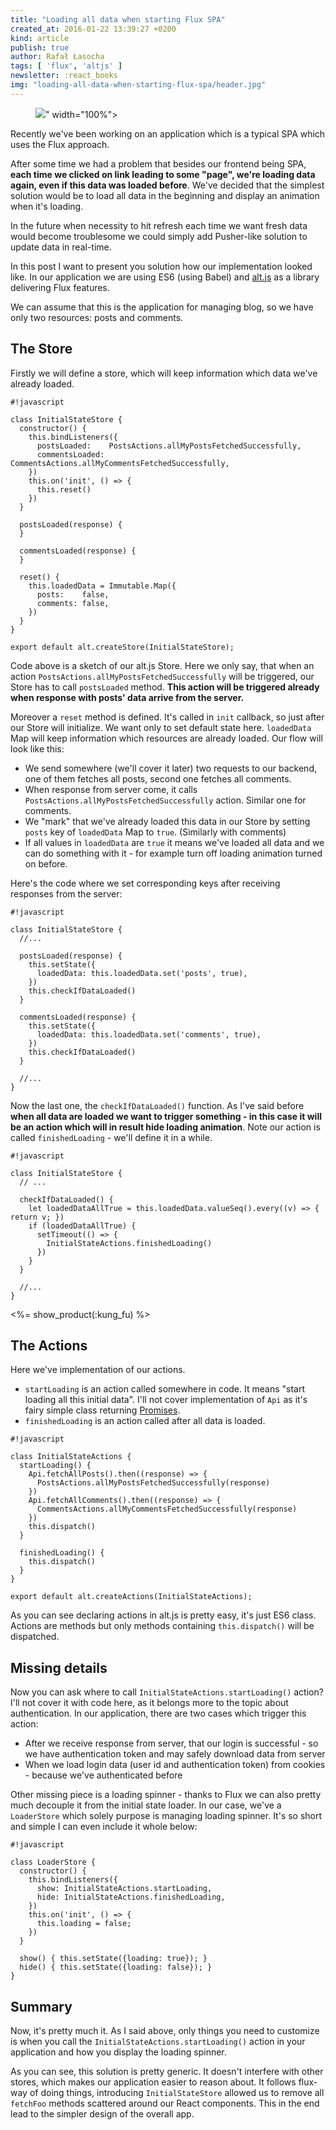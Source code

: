 ```yaml
---
title: "Loading all data when starting Flux SPA"
created_at: 2016-01-22 13:39:27 +0200
kind: article
publish: true
author: Rafał Łasocha
tags: [ 'flux', 'altjs' ]
newsletter: :react_books
img: "loading-all-data-when-starting-flux-spa/header.jpg"
---
```


<p>
  <figure>
    <img src="<%= src_fit("loading-all-data-when-starting-flux-spa/header.jpg") %>" width="100%">
  </figure>
</p>

Recently we've been working on an application which is a typical SPA which uses the Flux approach.

After some time we had a problem that besides our frontend being SPA, **each time we clicked on link leading to some "page", we're loading data again, even if this data was loaded before**. We've decided that the simplest solution would be to load all data in the beginning and display an animation when it's loading.

In the future when necessity to hit refresh each time we want fresh data would become troublesome we could simply add Pusher-like solution to update data in real-time.

In this post I want to present you solution how our implementation looked like. In our application we are using ES6 (using Babel) and [alt.js](http://alt.js.org/) as a library delivering Flux features.

<!-- more -->

We can assume that this is the application for managing blog, so we have only two resources: posts and comments.

## The Store

Firstly we will define a store, which will keep information which data we've already loaded.

```
#!javascript

class InitialStateStore {
  constructor() {
    this.bindListeners({
      postsLoaded:    PostsActions.allMyPostsFetchedSuccessfully,
      commentsLoaded: CommentsActions.allMyCommentsFetchedSuccessfully,
    })
    this.on('init', () => {
      this.reset()
    })
  }

  postsLoaded(response) {
  }

  commentsLoaded(response) {
  }

  reset() {
    this.loadedData = Immutable.Map({
      posts:    false,
      comments: false,
    })
  }
}

export default alt.createStore(InitialStateStore);
```

Code above is a sketch of our alt.js Store. Here we only say, that when an action `PostsActions.allMyPostsFetchedSuccessfully` will be triggered, our Store has to call `postsLoaded` method. **This action will be triggered already when response with posts' data arrive from the server.**

Moreover a `reset` method is defined. It's called in `init` callback, so just after our Store will initialize. We want only to set default state here. `loadedData` Map will keep information which resources are already loaded. Our flow will look like this:

* We send somewhere (we'll cover it later) two requests to our backend, one of them fetches all posts, second one fetches all comments.
* When response from server come, it calls `PostsActions.allMyPostsFetchedSuccessfully` action. Similar one for comments.
* We "mark" that we've already loaded this data in our Store by setting `posts` key of `loadedData` Map to `true`. (Similarly with comments)
* If all values in `loadedData` are `true` it means we've loaded all data and we can do something with it - for example turn off loading animation turned on before.

Here's the code where we set corresponding keys after receiving responses from the server:

```
#!javascript

class InitialStateStore {
  //...

  postsLoaded(response) {
    this.setState({
      loadedData: this.loadedData.set('posts', true),
    })
    this.checkIfDataLoaded()
  }

  commentsLoaded(response) {
    this.setState({
      loadedData: this.loadedData.set('comments', true),
    })
    this.checkIfDataLoaded()
  }
  
  //...
}
```

Now the last one, the `checkIfDataLoaded()` function. As I've said before **when all data are loaded we want to trigger something - in this case it will be an action which will in result hide loading animation**. Note our action is called `finishedLoading` - we'll define it in a while.

```
#!javascript

class InitialStateStore {
  // ...

  checkIfDataLoaded() {
    let loadedDataAllTrue = this.loadedData.valueSeq().every((v) => { return v; })
    if (loadedDataAllTrue) {
      setTimeout(() => {
        InitialStateActions.finishedLoading()
      })
    }
  }
  
  //...
}
```

<%= show_product(:kung_fu) %>

## The Actions

Here we've implementation of our actions.

* `startLoading` is an action called somewhere in code. It means "start loading all this initial data". I'll not cover implementation of `Api` as it's fairy simple class returning [Promises](http://blog.arkency.com/2015/02/the-beginners-guide-to-jquery-deferred-and-promises-for-ruby-programmers/).
* `finishedLoading` is an action called after all data is loaded.

```
#!javascript

class InitialStateActions {
  startLoading() {
    Api.fetchAllPosts().then((response) => {
      PostsActions.allMyPostsFetchedSuccessfully(response)
    })
    Api.fetchAllComments().then((response) => {
      CommentsActions.allMyCommentsFetchedSuccessfully(response)
    })
    this.dispatch()
  }

  finishedLoading() {
    this.dispatch()
  }
}

export default alt.createActions(InitialStateActions);
```

As you can see declaring actions in alt.js is pretty easy, it's just ES6 class. Actions are methods but only methods containing `this.dispatch()` will be dispatched.

## Missing details

Now you can ask where to call `InitialStateActions.startLoading()` action?
I'll not cover it with code here, as it belongs more to the topic about authentication. In our application, there are two cases which trigger this action:

* After we receive response from server, that our login is successful - so we have authentication token and may safely download data from server
* When we load login data (user id and authentication token) from cookies - because we've authenticated before

Other missing piece is a loading spinner - thanks to Flux we can also pretty much decouple it from the initial state loader. In our case, we've a `LoaderStore` which solely purpose is managing loading spinner. It's so short and simple I can even include it whole below:

```
#!javascript

class LoaderStore {
  constructor() {
    this.bindListeners({
      show: InitialStateActions.startLoading,
      hide: InitialStateActions.finishedLoading,
    })
    this.on('init', () => {
      this.loading = false;
    })
  }

  show() { this.setState({loading: true}); }
  hide() { this.setState({loading: false}); }
}
```

## Summary

Now, it's pretty much it. As I said above, only things you need to customize is when you call the `InitialStateActions.startLoading()` action in your application and how you display the loading spinner.

As you can see, this solution is pretty generic. It doesn't interfere with other stores, which makes our application easier to reason about. It follows flux-way of doing things, introducing `InitialStateStore` allowed us to remove all `fetchFoo` methods scattered around our React components. This in the end lead to the simpler design of the overall app.
